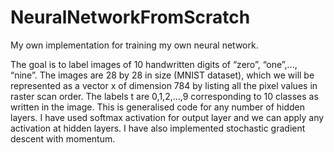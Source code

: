 # NeuralNetworkFromScratch
My own implementation for training my own neural network.

The goal is to label images of 10 handwritten digits of “zero”, “one”,..., 
“nine”. The images are 28 by 28 in size (MNIST dataset), which we will be represented as a vector x of 
dimension 784 by listing all the pixel values in raster scan order. The labels t are 0,1,2,...,9 corresponding 
to 10 classes as written in the image. 
This is generalised code for any number of hidden layers.
I have used softmax activation for output layer and we can apply any activation at hidden layers.
I have also implemented stochastic gradient descent with momentum.
